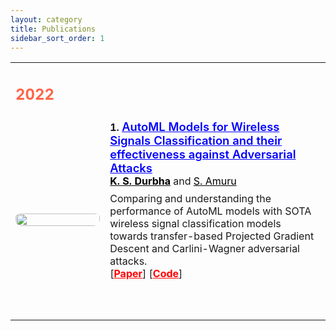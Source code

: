 ```yaml
---
layout: category
title: Publications
sidebar_sort_order: 1
---
```

<!-- Style for Publications Page -->
<style>
	table {
		width:100%;
		background: none;
	}
	td.paper_text {
		/* padding-top: 1rem; */
		padding-bottom: 4rem;
		width: 70%;
	}
	p.summary {
		margin-top: 0.5rem;
		margin-bottom: 0rem;
	}
	.award {
		color: deeppink;
	}
	img.icon {
		padding-top: 0.3rem;
		border-radius: 10px;
		width: 100%;
	}
	@media screen and (max-width: 1200px) {
		td.paper_text {
			width: 70%;
		}
	}
</style>
<p></p>

<div markdown=1>
<table>
	<tbody>
		<tr>
      		<td><h2 style="color:tomato;">2022</h2></td>
      		<td></td>
    	</tr>
    	<tr>
			<td>
	  			<img class="icon" src="../assets/imgs/Modulation-Classification.png" onmouseover="this.src='../assets/imgs/Modulation-Classification.png';" onmouseout="this.src='../assets/imgs/Modulation-Classification.png';" />
			</td>
      		<td class="paper_text">
				<strong>
					1.
				</strong>
				<a href="https://ieeexplore.ieee.org/document/9668448" style="font-size: 1.15em; color:#0000ff;">
					<strong style="font-weight: 600">AutoML Models for Wireless Signals Classification and their effectiveness against Adversarial Attacks</strong>
				</a>
				<br/>
				<a href="https://krishnasrikard.github.io/" style="color:black;"><strong>K. S. Durbha</strong></a> and <a href="https://people.iith.ac.in/asaidhiraj/" style="color:black;">S. Amuru</a>
				<br/>
				<p class="summary">
					Comparing and understanding the performance of AutoML models with SOTA wireless signal classification models towards transfer-based Projected Gradient Descent and Carlini-Wagner adversarial attacks.
				</p>
				[<a href="https://ieeexplore.ieee.org/document/9668448" style="color:red; font-weight:bold">Paper</a>] [<a href="https://github.com/krishnasrikard/Modulation-Classification" style="color:red; font-weight:bold">Code</a>]
			</td>
    	</tr>
	</tbody>
</table>